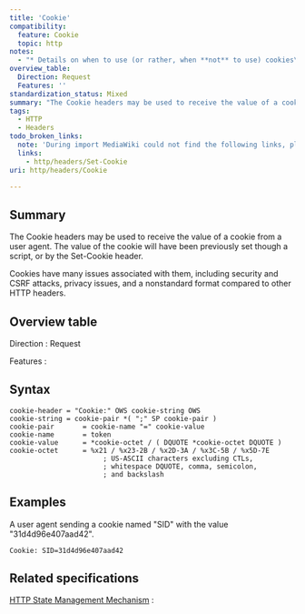 ```yaml
---
title: 'Cookie'
compatibility:
  feature: Cookie
  topic: http
notes:
  - "* Details on when to use (or rather, when **not** to use) cookies\n Security concerns with using for authenticating users, background on CSRF"
overview_table:
  Direction: Request
  Features: ''
standardization_status: Mixed
summary: "The Cookie headers may be used to receive the value of a cookie from a user agent. The value of the cookie will have been previously set though a script, or by the Set-Cookie header.\n"
tags:
  - HTTP
  - Headers
todo_broken_links:
  note: 'During import MediaWiki could not find the following links, please fix and adjust this list.'
  links:
    - http/headers/Set-Cookie
uri: http/headers/Cookie

---
```

## Summary

The Cookie headers may be used to receive the value of a cookie from a user agent. The value of the cookie will have been previously set though a script, or by the Set-Cookie header.

Cookies have many issues associated with them, including security and CSRF attacks, privacy issues, and a nonstandard format compared to other HTTP headers.

## Overview table

Direction
:   Request

Features
:

## Syntax

    cookie-header = "Cookie:" OWS cookie-string OWS
    cookie-string = cookie-pair *( ";" SP cookie-pair )
    cookie-pair       = cookie-name "=" cookie-value
    cookie-name       = token
    cookie-value      = *cookie-octet / ( DQUOTE *cookie-octet DQUOTE )
    cookie-octet      = %x21 / %x23-2B / %x2D-3A / %x3C-5B / %x5D-7E
                           ; US-ASCII characters excluding CTLs,
                           ; whitespace DQUOTE, comma, semicolon,
                           ; and backslash

## Examples

A user agent sending a cookie named "SID" with the value "31d4d96e407aad42".

```
Cookie: SID=31d4d96e407aad42
```

## Related specifications

[HTTP State Management Mechanism](http://tools.ietf.org/html/rfc6265)
:

